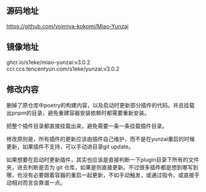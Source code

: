## 源码地址

https://github.com/yoimiya-kokomi/Miao-Yunzai

## 镜像地址
ghcr.io/s1eke/miao-yunzai:v3.0.2
ccr.ccs.tencentyun.com/s1eke/yunzai:v3.0.2

## 修改内容

删掉了原仓库中poetry的构建内容，以及启动时更新部分插件的代码。并且挂载出pnpm的目录，避免重建容器安装依赖时都需要重新安装。

把整个插件目录都直接挂载出来，避免需要一条一条挂载插件目录。

修改原则是，所有插件的更新应该由插件自己维护，而不是在yunzai重启的时候更新，如果插件不支持，可以手动进目录git update。

如果想要在启动时更新插件，其实也应该是直接判断一下plugin目录下所有的文件夹，进去判断是否为 git 仓库，如果是则直接更新。不过很多插件都是想到哪写到哪，也没有必要跟着容器的重启一起更新，不如手动触发，或通过指令，或直接手动相对而言会靠谱一点。
